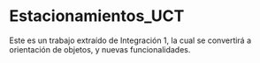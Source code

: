 # Estacionamientos_UCT
Este es un trabajo extraído de Integración 1, la cual se convertirá a orientación de objetos, y nuevas funcionalidades.
